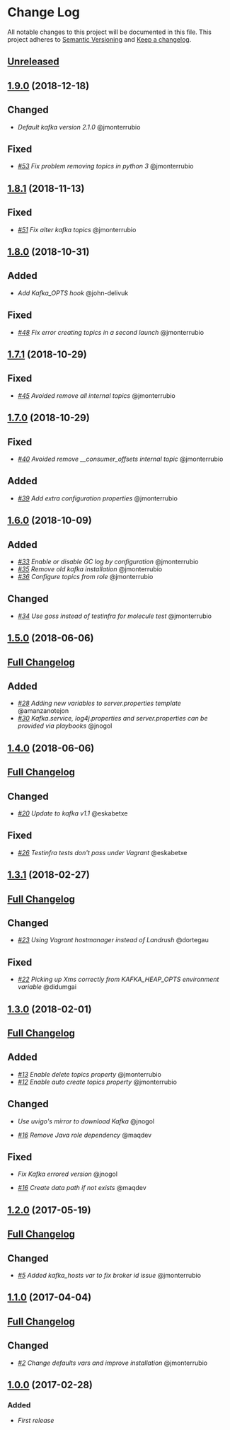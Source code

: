 # Change Log

All notable changes to this project will be documented in this file.
This project adheres to [Semantic Versioning](http://semver.org/) and [Keep a changelog](https://github.com/olivierlacan/keep-a-changelog).

## [Unreleased](https://github.com/idealista/kafka-role/tree/develop)

## [1.9.0](https://github.com/idealista/kafka-role/tree/1.9.0) (2018-12-18)

## Changed

- *Default kafka version 2.1.0* @jmonterrubio

## Fixed

- *[#53](https://github.com/idealista/kafka-role/issues/53) Fix problem removing topics in python 3* @jmonterrubio

## [1.8.1](https://github.com/idealista/kafka-role/tree/1.8.1) (2018-11-13)

## Fixed

- *[#51](https://github.com/idealista/kafka-role/issues/51) Fix alter kafka topics* @jmonterrubio

## [1.8.0](https://github.com/idealista/kafka-role/tree/1.8.0) (2018-10-31)

## Added

- *Add Kafka_OPTS hook* @john-delivuk

## Fixed

- *[#48](https://github.com/idealista/kafka-role/issues/48) Fix error creating topics in a second launch* @jmonterrubio

## [1.7.1](https://github.com/idealista/kafka-role/tree/1.7.1) (2018-10-29)

## Fixed

- *[#45](https://github.com/idealista/kafka-role/issues/45) Avoided remove all internal topics* @jmonterrubio

## [1.7.0](https://github.com/idealista/kafka-role/tree/1.7.0) (2018-10-29)

## Fixed

- *[#40](https://github.com/idealista/kafka-role/issues/40) Avoided remove __consumer_offsets internal topic* @jmonterrubio

## Added

- *[#39](https://github.com/idealista/kafka-role/issues/39) Add extra configuration properties* @jmonterrubio

## [1.6.0](https://github.com/idealista/kafka-role/tree/1.6.0) (2018-10-09)

## Added

- *[#33](https://github.com/idealista/kafka-role/issues/33) Enable or disable GC log by configuration* @jmonterrubio
- *[#35](https://github.com/idealista/kafka-role/issues/35) Remove old kafka installation* @jmonterrubio
- *[#36](https://github.com/idealista/kafka-role/issues/36) Configure topics from role* @jmonterrubio

## Changed

- *[#34](https://github.com/idealista/kafka-role/issues/34) Use goss instead of testinfra for molecule test* @jmonterrubio

## [1.5.0](https://github.com/idealista/kafka-role/tree/1.5.0) (2018-06-06)

## [Full Changelog](https://github.com/idealista/kafka-role/compare/1.4.0...1.5.0)

## Added

- *[#28](https://github.com/idealista/kafka-role/issues/28) Adding new variables to server.properties template* @amanzanotejon
- *[#30](https://github.com/idealista/kafka-role/issues/30) Kafka.service, log4j.properties and server.properties can be provided via playbooks* @jnogol

## [1.4.0](https://github.com/idealista/kafka-role/tree/1.4.0) (2018-06-06)

## [Full Changelog](https://github.com/idealista/kafka-role/compare/1.3.1...1.4.0)

## Changed

- *[#20](https://github.com/idealista/kafka-role/issues/20) Update to kafka v1.1* @eskabetxe

## Fixed

- *[#26](https://github.com/idealista/kafka-role/issues/26) Testinfra tests don't pass under Vagrant* @eskabetxe

## [1.3.1](https://github.com/idealista/kafka-role/tree/1.3.1) (2018-02-27)

## [Full Changelog](https://github.com/idealista/kafka-role/compare/1.3.0...1.3.1)

## Changed

- *[#23](https://github.com/idealista/kafka-role/issues/23) Using Vagrant hostmanager instead of Landrush* @dortegau

## Fixed

- *[#22](https://github.com/idealista/kafka-role/pull/22) Picking up Xms correctly from KAFKA_HEAP_OPTS environment variable* @didumgai

## [1.3.0](https://github.com/idealista/kafka-role/tree/1.3.0) (2018-02-01)

## [Full Changelog](https://github.com/idealista/kafka-role/compare/1.2.0...1.3.0)

## Added

- *[#13](https://github.com/idealista/kafka-role/issues/13) Enable delete topics property* @jmonterrubio
- *[#12](https://github.com/idealista/kafka-role/issues/12) Enable auto create topics property* @jmonterrubio

## Changed

- *Use uvigo's mirror to download Kafka* @jnogol

- *[#16](https://github.com/idealista/kafka-role/pull/16) Remove Java role dependency* @maqdev

## Fixed

- *Fix Kafka errored version* @jnogol

- *[#16](https://github.com/idealista/kafka-role/pull/16) Create data path if not exists* @maqdev

## [1.2.0](https://github.com/idealista/kafka-role/tree/1.2.0) (2017-05-19)

## [Full Changelog](https://github.com/idealista/kafka-role/compare/1.1.0...1.2.0)

## Changed

- *[#5](https://github.com/idealista/kafka-role/issues/5) Added kafka_hosts var to fix broker id issue* @jmonterrubio

## [1.1.0](https://github.com/idealista/kafka-role/tree/1.1.0) (2017-04-04)

## [Full Changelog](https://github.com/idealista/kafka-role/compare/1.0.0...1.1.0)

## Changed

- *[#2](https://github.com/idealista/kafka-role/issues/2) Change defaults vars and improve installation* @jmonterrubio

## [1.0.0](https://github.com/idealista/kafka-role/tree/1.0.0) (2017-02-28)

### Added

- *First release*
